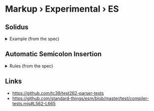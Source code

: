 ﻿# Markup › Experimental › ES

## Solidus

<details><summary>Example (from the spec)</summary>

<blockquote>

There are no syntactic grammar contexts where both a leading division or division-assignment, and a leading RegularExpressionLiteral are permitted. This is not affected by semicolon insertion (see [11.9](http://www.ecma-international.org/ecma-262/#sec-automatic-semicolon-insertion)); in examples such as the following:

```
a = b
/hi/g.exec(c).map(d);
```

where the first non-whitespace, non-comment code point after a LineTerminator is U+002F (SOLIDUS) and the syntactic context allows division or division-assignment, no semicolon is inserted at the LineTerminator. That is, the above example is interpreted in the same way as:

```
a = b / hi / g.exec(c).map(d);
```

— <cite>[ECMAScript Specification - Lexical Grammar](http://www.ecma-international.org/ecma-262/#sec-ecmascript-language-lexical-grammar)</cite>

</blockquote>

</details>

## Automatic Semicolon Insertion

<details><summary>Rules (from the spec)</summary>

<blockquote>

There are three basic rules of semicolon insertion:

1. When, as the source text is parsed from left to right, a token (called the _offending token_) is encountered that is not allowed by any production of the grammar, then a semicolon is automatically inserted before the _offending token_ if one or more of the following conditions is true:

   - The _offending token_ is separated from the previous token by at least one LineTerminator.
   - The _offending token_ is `}`.
   - The previous token is `)` and the inserted semicolon would then be parsed as the terminating semicolon of a do-while statement ([13.7.2](http://www.ecma-international.org/ecma-262/#sec-do-while-statement)).

2. When, as the source text is parsed from left to right, the end of the input stream of tokens is encountered and the parser is unable to parse the input token stream as a single instance of the goal nonterminal, then a semicolon is automatically inserted at the end of the input stream.

3. When, as the source text is parsed from left to right, a token is encountered that is allowed by some production of the grammar, but the production is a restricted production and the token would be the first token for a terminal or nonterminal immediately following the annotation “[no LineTerminator here]” within the restricted production (and therefore such a token is called a restricted token), and the restricted token is separated from the previous token by at least one LineTerminator, then a semicolon is automatically inserted before the restricted token.

— <cite>[ECMAScript Specification - Automatic Semicolon Insertion](http://www.ecma-international.org/ecma-262/#sec-automatic-semicolon-insertion)</cite>

</blockquote>

</details>

## Links

- https://github.com/tc39/test262-parser-tests
- https://github.com/standard-things/esm/blob/master/test/compiler-tests.mjs#L562-L665
